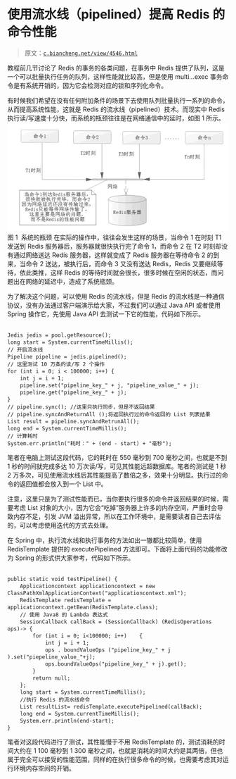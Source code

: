 # 使用流水线（pipelined）提高 Redis 的命令性能

> 原文：[`c.biancheng.net/view/4546.html`](http://c.biancheng.net/view/4546.html)

教程前几节讨论了 Redis 的事务的各类问题，在事务中 Redis 提供了队列，这是一个可以批量执行任务的队列，这样性能就比较高，但是使用 multi...exec 事务命令是有系统开销的，因为它会检测对应的锁和序列化命令。

有时候我们希望在没有任何附加条件的场景下去使用队列批量执行一系列的命令，从而提高系统性能，这就是 Redis 的流水线（pipelined）技术。而现实中 Redis 执行读/写速度十分快，而系统的瓶颈往往是在网络通信中的延时，如图 1 所示。![系统的瓶颈](img/b62cedea5208543d11cf56aa0da6d680.png)
图 1  系统的瓶颈
在实际的操作中，往往会发生这样的场景，当命令 1 在时刻 T1 发送到 Redis 服务器后，服务器就很快执行完了命令 1，而命令 2 在 T2 时刻却没有通过网络送达 Redis 服务器，这样就变成了 Redis 服务器在等待命令 2 的到来，当命令 2 送达，被执行后，而命令 3 又没有送达 Redis，Redis 又要继续等待，依此类推，这样 Redis 的等待时间就会很长，很多时候在空闲的状态，而问题出在网络的延迟中，造成了系统瓶颈。

为了解决这个问题，可以使用 Redis 的流水线，但是 Redis 的流水线是一种通信协议，没有办法通过客户端演示给大家，不过我们可以通过 Java API 或者使用 Spring 操作它，先使用 Java API 去测试一下它的性能，代码如下所示。

```

Jedis jedis = pool.getResource();
long start = System.currentTimeMillis();
// 开启流水线
Pipeline pipeline = jedis.pipelined();
// 这里测试 10 万条的读/写 2 个操作
for (int i = 0; i < 100000; i++) {
    int j = i + 1;
    pipeline.set("pipeline_key_" + j, "pipeline_value_" + j);
    pipeline.get("pipeline_key_" + j);
}
// pipeline.sync(); //这里只执行同步，但是不返回结果
// pipeline.syncAndReturnAll ();将返回执行过的命令返回的 List 列表结果
List result = pipeline.syncAndRetrunAll();
long end = System.currentTimeMillis();
// 计算耗时
System.err.println("耗时：" + (end - start) + "毫秒");
```

笔者在电脑上测试这段代码，它的耗时在 550 毫秒到 700 毫秒之间，也就是不到 1 秒的时间就完成多达 10 万次读/写，可见其性能远超数据库。笔者的测试是 1 秒 2 万多次，可见使用流水线后其性能提高了数倍之多，效果十分明显。执行过的命令的返回值都会放入到一个 List 中。

注意，这里只是为了测试性能而已，当你要执行很多的命令并返回结果的时候，需要考虑 List 对象的大小，因为它会“吃掉”服务器上许多的内存空间，严重时会导致内存不足，引发 JVM 溢出异常，所以在工作环境中，是需要读者自己去评估的，可以考虑使用迭代的方式去处理。

在 Spring 中，执行流水线和执行事务的方法如出一辙都比较简单，使用 RedisTemplate 提供的 executePipelined 方法即可。下面将上面代码的功能修改为 Spring 的形式供大家参考，代码如下所示。

```

public static void testPipeline() {
    Applicationcontext applicationcontext = new ClassPathXmlApplicationContext("applicationcontext.xml");
    RedisTemplate redisTemplate = applicationcontext.getBean(RedisTemplate.class);
    // 使用 Java8 的 Lambda 表达式
    SessionCallback callBack = (SessionCallback) (RedisOperations ops)-> {
        for (int i = 0; i<100000; i++)    {
            int j = i + 1;
            ops . boundValueOps ("pipeline_key_" + j ).set("piepeline_value_"+j);
            ops.boundValueOps("pipeline_key_" + j).get();
        }
        return null;
    };
    long start = System.currentTimeMillis();
    //执行 Redis 的流水线命令
    List resultList= redisTemplate.executePipelined(callBack);
    long end = System.currentTimeMillis();
    System.err.println(end-start);
}
```

笔者对这段代码进行了测试，其性能慢于不用 RedisTemplate 的，测试消耗的时间大约在 1 100 毫秒到 1 300 毫秒之间，也就是消耗的时间大约是其两倍，但也属于完全可以接受的性能范围，同样的在执行很多命令的时候，也需要考虑其对运行环境内存空间的开销。